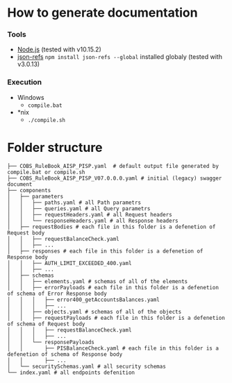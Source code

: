 # How to generate documentation

### Tools

* [Node.js](https://nodejs.org/en/) (tested with v10.15.2)
* [json-refs](https://github.com/whitlockjc/json-refs) `npm install json-refs --global` installed globaly (tested with v3.0.13)

### Execution

* Windows
    * `compile.bat`
* *nix
    * `./compile.sh`
    
# Folder structure

``` 
├── COBS_RuleBook_AISP_PISP.yaml  # default output file generated by compile.bat or compile.sh 
├── COBS_RuleBook_AISP_PISP_V07.0.0.0.yaml # initial (legacy) swagger document
├── components
│   ├── parameters
│   │   ├── paths.yaml # all Path parametrs
│   │   ├── queries.yaml # all Query parametrs
│   │   ├── requestHeaders.yaml # all Request headers
│   │   └── responseHeaders.yaml # all Response headers
│   ├── requestBodies # each file in this folder is a defenetion of Request body
│   │   ├── requestBalanceCheck.yaml
│   │   ├── ...
│   ├── responses # each file in this folder is a defenetion of Response body
│   │   ├── AUTH_LIMIT_EXCEEDED_400.yaml
│   │   ├── ...
│   ├── schemas
│   │   ├── elements.yaml # schemas of all of the elements
│   │   ├── errorPayloads # each file in this folder is a defenetion of schema of Error Response body
│   │   │   ├── error400_getAccountsBalances.yaml
│   │   │   ├── ... 
│   │   ├── objects.yaml # schemas of all of the objects
│   │   ├── requestPayloads # each file in this folder is a defenetion of schema of Request body
│   │   │   ├── requestBalanceCheck.yaml
│   │   │   ├── ...
│   │   └── responsePayloads
│   │       ├── PISBalanceCheck.yaml # each file in this folder is a defenetion of schema of Response body
│   │       ├── ...
│   └── securitySchemas.yaml # all security schemas
└── index.yaml # all endpoints defenition


```